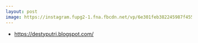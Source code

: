 ```yaml
---
layout: post
image: https://instagram.fupg2-1.fna.fbcdn.net/vp/6e301feb382245987f4552ad935b22ba/5CE448D9/t51.2885-15/e35/52367743_249088396020461_3136159525833531301_n.jpg?_nc_ht=instagram.fupg2-1.fna.fbcdn.net&_nc_cat=105
---
```


- <https://destyputri.blogspot.com/>